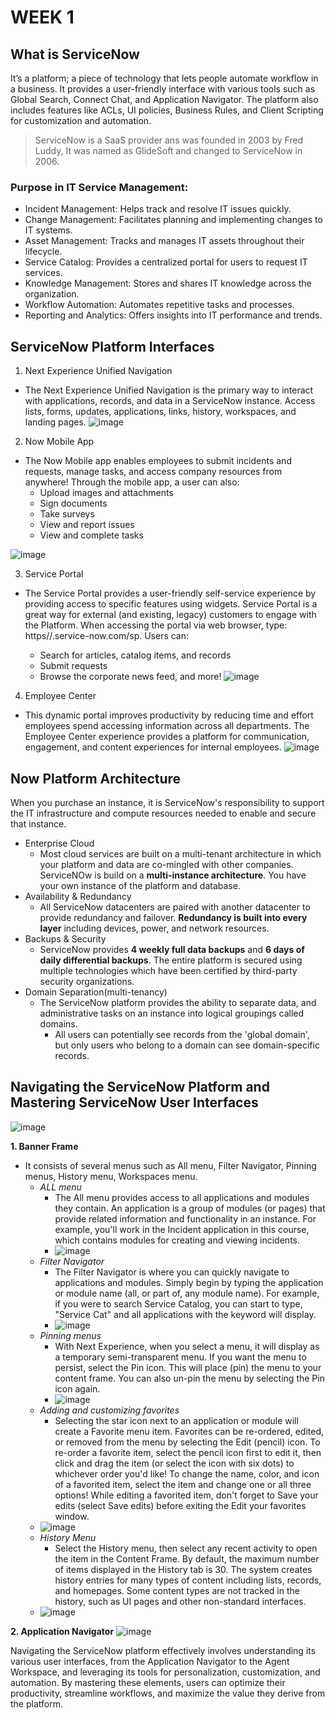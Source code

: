 # WEEK 1
## What is ServiceNow 
It’s a platform; a piece of technology that lets people automate workflow in a business. It provides a user-friendly interface with various tools such as Global Search, Connect Chat, and Application Navigator. The platform
also includes features like ACLs, UI policies, Business Rules, and Client Scripting for customization and automation.
> ServiceNow is a SaaS provider ans was founded in 2003 by Fred Luddy, It was named as GlideSoft and changed to ServiceNow in 2006.

### Purpose in IT Service Management:

- Incident Management: Helps track and resolve IT issues quickly.
- Change Management: Facilitates planning and implementing changes to IT systems.
- Asset Management: Tracks and manages IT assets throughout their lifecycle.
- Service Catalog: Provides a centralized portal for users to request IT services.
- Knowledge Management: Stores and shares IT knowledge across the organization.
- Workflow Automation: Automates repetitive tasks and processes.
- Reporting and Analytics: Offers insights into IT performance and trends.
## ServiceNow Platform Interfaces
1. Next Experience Unified Navigation
- The Next Experience Unified Navigation is the primary way to interact with applications, records, and data in a ServiceNow instance. Access lists, forms, updates, applications, links, history, workspaces, and landing pages. 
![image](https://github.com/user-attachments/assets/bfbaeccc-fc0a-44d2-9fed-940611d0bd44)
2. Now Mobile App
  - The Now Mobile app enables employees to submit incidents and requests, manage tasks, and access company resources from anywhere! Through the mobile app, a user can also: 
    - Upload images and attachments
    - Sign documents
    - Take surveys
    - View and report issues
    - View and complete tasks
  
![image](https://github.com/user-attachments/assets/1f865751-8153-4ac3-aefc-1ef13951f51a)

3. Service Portal
- The Service Portal provides a user-friendly self-service experience by providing access to specific features using widgets. Service Portal is a great way for external (and existing, legacy) customers to engage with the Platform. When accessing the portal via web browser, type: https//<instance-name-here>.service-now.com/sp. Users can: 
  - Search for articles, catalog items, and records
  - Submit requests
  - Browse the corporate news feed, and more!
![image](https://github.com/user-attachments/assets/90560fa2-43ed-43d0-9fce-dd7c245d9b66)

4. Employee Center
- This dynamic portal improves productivity by reducing time and effort employees spend accessing information across all departments. The Employee Center experience provides a platform for communication, engagement, and content experiences for internal employees.
![image](https://github.com/user-attachments/assets/e331ad7c-ea3c-4f23-80e2-2f951115da1d)

## Now Platform Architecture
When you purchase an instance, it is ServiceNow's responsibility to support the IT infrastructure and compute resources needed to enable and secure that instance.
- Enterprise Cloud
  - Most cloud services are built on a multi-tenant architecture in which your platform and data are co-mingled with other companies. ServiceNOw is build on a **multi-instance architecture**. You have your own instance of the platform and database.
- Availability & Redundancy
  - All ServiceNow datacenters are paired with another datacenter to provide redundancy and failover. **Redundancy is built into every layer** including devices, power, and network resources.
- Backups & Security
  - ServiceNow provides **4 weekly full data backups** and **6 days of daily differential backups**. The entire platform is secured using multiple technologies which have been certified by third-party security organizations.
- Domain Separation(multi-tenancy)
  - The ServiceNow platform provides the ability to separate data, and administrative tasks on an instance into logical groupings called domains.
    - All users can potentially see records from the 'global domain', but only users who belong to a domain can see domain-specific records.
## Navigating the ServiceNow Platform and Mastering ServiceNow User Interfaces
![image](https://github.com/user-attachments/assets/2a70d546-8c27-470e-9bb2-e2c0b527b8c3)

**1. Banner Frame**
- It consists of several menus such as All menu, Filter Navigator, Pinning menus, History menu, Workspaces menu.
  - _ALL menu_
    - The All menu provides access to all applications and modules they contain. An application is a group of modules (or pages) that provide related information and functionality in an instance. For example, you'll work in the Incident application in this course, which contains modules for creating and viewing incidents.
    - ![image](https://github.com/user-attachments/assets/253a45be-3ab6-4044-a2a4-d88fd6c2fa7e)
  - _Filter Navigator_
    - The Filter Navigator is where you can quickly navigate to applications and modules. Simply begin by typing the application or module name (all, or part of, any module name). For example, if you were to search Service Catalog, you can start to type, "Service Cat" and all applications with the keyword will display.
    - ![image](https://github.com/user-attachments/assets/1dca6bdd-73c7-468d-8c21-c73b83238cdc)
  - _Pinning menus_
    - With Next Experience, when you select a menu, it will display as a temporary semi-transparent menu. If you want the menu to persist, select the Pin icon. This will place (pin) the menu to your content frame. You can also un-pin the menu by selecting the Pin icon again.
    - ![image](https://github.com/user-attachments/assets/d92e9f62-69f8-4d4b-ab83-8c8d06810984)
  - _Adding and customizing favorites_
    - Selecting the star icon next to an application or module will create a Favorite menu item. Favorites can be re-ordered, edited, or removed from the menu by selecting the Edit (pencil) icon. 
To re-order a favorite item, select the pencil icon first to edit it, then click and drag the item (or select the icon with six dots) to whichever order you'd like! 
To change the name, color, and icon of a favorited item, select the item and change one or all three options! 
While editing a favorited item, don't forget to Save your edits (select Save edits) before exiting the Edit your favorites window.
   - ![image](https://github.com/user-attachments/assets/9f34498f-99c3-4f55-887d-d0f9625771aa)
  - _History Menu_
    - Select the History menu, then select any recent activity to open the item in the Content Frame. By default, the maximum number of items displayed in the History tab is 30. 
The system creates history entries for many types of content including lists, records, and homepages. Some content types are not tracked in the history, such as UI pages and other non-standard interfaces.
   - ![image](https://github.com/user-attachments/assets/0f8ee2b6-2ede-4ec5-b6c6-b28c0207b5c5)

**2. Application Navigator**
![image](https://github.com/user-attachments/assets/56c621a8-0089-477e-baa5-8ac2e7b783df)

Navigating the ServiceNow platform effectively involves understanding its various user interfaces, from the Application Navigator to the Agent Workspace, and leveraging its tools for personalization, customization, and automation. By mastering these elements, users can optimize their productivity, streamline workflows, and maximize the value they derive from the platform.



 
 





